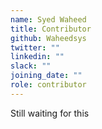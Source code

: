 ```yaml
---
name: Syed Waheed
title: Contributor
github: Waheedsys
twitter: ""
linkedin: ""
slack: ""
joining_date: ""
role: contributor
---
```


Still waiting for this
